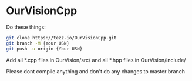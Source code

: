 # OurVisionCpp

Do these things:

```bash
git clone https://tezz-io/OurVisionCpp.git
git branch -M {Your USN}
git push -u origin {Your USN}
```

Add all *.cpp files in OurVision/src/ and all *.hpp files in OurVision/include/

Please dont compile anything and don't do any changes to master branch
